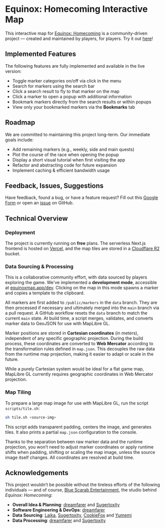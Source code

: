 # Equinox: Homecoming Interactive Map

This interactive map for [Equinox: Homecoming](https://store.steampowered.com/app/3258290/Equinox_Homecoming/) is a community-driven project — created and maintained by players, for players. Try it out [here](https://equinoxmap.app/)!

## Implemented Features

The following features are fully implemented and available in the live version:

- Toggle marker categories on/off via click in the menu
- Search for markers using the search bar
- Click a search result to fly to that marker on the map
- Click a marker to open a popup with additional information
- Bookmark markers directly from the search results or within popups
- View only your bookmarked markers via the **Bookmarks** tab

## Roadmap

We are committed to maintaining this project long-term. Our immediate goals include:

- Add remaining markers (e.g., weekly, side and main quests)
- Plot the course of the race when opening the popup
- Display a short visual tutorial when first visiting the app
- Refactor and abstracting code for future expansion
- Implement caching & efficient bandwidth usage

## Feedback, Issues, Suggestions

Have feedback, found a bug, or have a feature request? Fill out this [Google Form](https://docs.google.com/forms/d/e/1FAIpQLScLE-dfJ5pjGvxtdScB9KYc0hX9cZI7c1ba80hR33Ceieu2JA/viewform?usp=header) or open an [issue](https://github.com/dreamfarer/equinox-map/issues/new) on GitHub.

## Technical Overview

### Deployment

The project is currently running on **free** plans. The serverless Next.js frontend is hosted on [Vercel](https://vercel.com/), and the map tiles are stored in a [Cloudflare R2](https://www.cloudflare.com/en-gb/developer-platform/products/r2/) bucket.

### Data Sourcing & Processing

This is a collaborative community effort, with data sourced by players exploring the game.
We've implemented a **development mode**, accessible at [equinoxmap.app/dev](https://equinoxmap.app/dev). Clicking on the map in this mode spawns a marker and copies a template to the clipboard.

All markers are first added to `/public/markers` in the `data` branch. They are then processed if necessary and ultimately merged into the `main` branch via a pull request. A GitHub workflow resets the `data` branch to match the current `main` state. At build time, a script merges, validates, and converts marker data to GeoJSON for use with MapLibre GL.

Marker positions are stored in **Cartesian coordinates** (in meters), independent of any specific geographic projection. During the build process, these coordinates are converted to **Web Mercator** according to the transformation rules defined in `map.json`. This decouples the raw data from the runtime map projection, making it easier to adapt or scale in the future.

While a purely Cartesian system would be ideal for a flat game map, MapLibre GL currently requires geographic coordinates in Web Mercator projection.

### Map Tiling

To prepare a large map image for use with MapLibre GL, run the script `scripts/tile.sh`:

```bash
sh tile.sh <source-img>
```

This script adds transparent padding, centers the image, and generates tiles. It also prints a partial `map.json` configuration to the console.

Thanks to the separation between raw marker data and the runtime projection, you won’t need to adjust marker coordinates or apply runtime shifts when padding, shifting or scaling the map image, unless the source image itself changes. All coordinates are resolved at build time.

## Acknowledgements

This project wouldn’t be possible without the tireless efforts of the following individuals — and of course, [Blue Scarab Entertainment](https://www.bluescarab.se/), the studio behind _Equinox: Homecoming_:

- **Overall Idea & Planning**: [dreamfarer](https://github.com/dreamfarer) and [Sugertoxity](https://discordapp.com/users/608320065439268864)
- **Software Engineering & DevOps**: [dreamfarer](https://github.com/dreamfarer)
- **Data Sourcing**: [Laika](https://discordapp.com/users/465185463226073109), [Sugertoxity](https://discordapp.com/users/608320065439268864), [CookieFox](https://discordapp.com/users/631401395454476298) and [Yumemi](https://discordapp.com/users/260818698091102209)
- **Data Processing**: [dreamfarer](https://github.com/dreamfarer) and [Sugertoxity](https://discordapp.com/users/608320065439268864)
